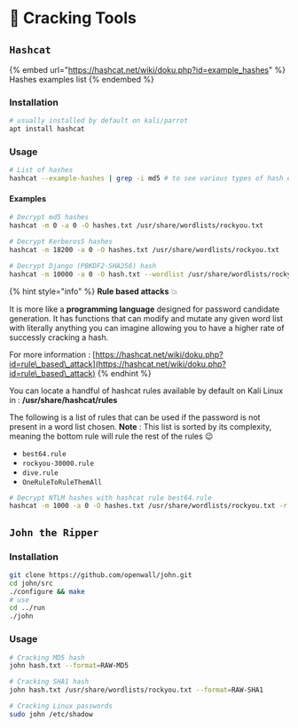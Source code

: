 # 🧨 Cracking Tools

## `Hashcat`

{% embed url="https://hashcat.net/wiki/doku.php?id=example_hashes" %}
Hashes examples list
{% endembed %}

### Installation

```bash
# usually installed by default on kali/parrot
apt install hashcat
```

### Usage

```bash
# List of hashes
hashcat --example-hashes | grep -i md5 # to see various types of hash examples
```

#### Examples

```bash
# Decrypt md5 hashes
hashcat -m 0 -a 0 -O hashes.txt /usr/share/wordlists/rockyou.txt

# Decrypt Kerberos5 hashes
hashcat -m 18200 -a 0 -O hashes.txt /usr/share/wordlists/rockyou.txt

# Decrypt Django (PBKDF2-SHA256) hash
hashcat -m 10000 -a 0 -O hash.txt --wordlist /usr/share/wordlists/rockyou.txt
```

{% hint style="info" %}
**Rule based attacks** :boom:

It is more like a **programming language** designed for password candidate generation. It has functions that can modify and mutate any given word list with literally anything you can imagine allowing you to have a higher rate of successly cracking a hash.

For more information : [https://hashcat.net/wiki/doku.php?id=rule\_based\_attack](https://hashcat.net/wiki/doku.php?id=rule\_based\_attack)
{% endhint %}

You can locate a handful of hashcat rules available by default on Kali Linux in : **/usr/share/hashcat/rules**

The following is a list of rules that can be used if the password is not present in a word list chosen. **Note** : This list is sorted by its complexity, meaning the bottom rule will rule the rest of the rules :wink:

* `best64.rule`
* `rockyou-30000.rule`
* `dive.rule`
* `OneRuleToRuleThemAll`

```bash
# Decrypt NTLM hashes with hashcat rule best64.rule
hashcat -m 1000 -a 0 -O hashes.txt /usr/share/wordlists/rockyou.txt -r /usr/share/hashcat/rules/best64.rule
```

## `John the Ripper`

### Installation

```bash
git clone https://github.com/openwall/john.git
cd john/src
./configure && make
# use
cd ../run
./john
```

### Usage

```bash
# Cracking MD5 hash
john hash.txt --format=RAW-MD5

# Cracking SHA1 hash
john hash.txt /usr/share/wordlists/rockyou.txt --format=RAW-SHA1

# Cracking Linux passwords
sudo john /etc/shadow
```
